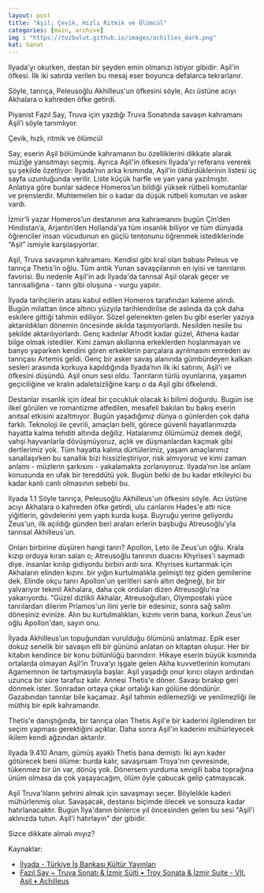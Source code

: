 ```yaml
---
layout: post
title: "Aşil; Çevik, Hızlı Ritmik ve Ölümcül"
categories: [main, archive]
img : "https://tozbulut.github.io/images/achilies_dark.png"
kat: Sanat
---
```


Ilyada'yı okurken, destan bir şeyden emin olmanızı istiyor gibidir: Aşil’in öfkesi. İlk iki satırda verilen bu mesaj eser boyunca defalarca tekrarlanır.

<div class="cerceve">Söyle, tanrıça, Peleusoğlu Akhilleus'un öfkesini söyle,
Acı üstüne acıyı Akhalara o kahreden öfke getirdi.
</div>

Piyanist Fazıl Say, Truva için yazdığı Truva Sonatında savaşın kahramanı Aşil’i söyle tanımlıyor. 

Çevik, hızlı, ritmik ve ölümcül

Say, eserin Aşil bölümünde kahramanın bu özelliklerini dikkate alarak müziğe yansıtmayı seçmiş. Ayrıca Aşil'in öfkesini İlyada'yı referans vererek şu şekilde özetliyor: İlyada’nın arka kısmında, Aşil’in öldürdüklerinin listesi üç sayfa uzunluğunda verilir. Liste küçük harfle ve yan yana yazılmıştır. Anlatıya göre bunlar sadece Homeros’un bildiği yüksek rütbeli komutanlar ve prenslerdir. Muhtemelen bir o kadar da düşük rütbeli komutan ve asker vardı. 

İzmir’li yazar Homeros’un destanının ana kahramanını bugün Çin’den Hindistan’a, Arjantin’den Hollanda’ya tüm insanlık biliyor ve tüm dünyada öğrenciler insan vücudunun en güçlü tentonunu öğrenmek istediklerinde “Aşil” ismiyle karşılaşıyorlar.

Aşil, Truva savaşının kahramanı. Kendisi gibi kral olan babası Peleus ve tanrıça Thetis’in oğlu. Tüm antik Yunan savaşçılarının en iyisi ve tanrıların favorisi. Bu nedenle Aşil'in adı Ilyada'da tanrısal Aşil olarak geçer ve tanrısallığına - tanrı gibi oluşuna - vurgu yapılır. 

İlyada tarihçilerin atası kabul edilen Homeros tarafından kaleme alındı. Bugün milattan önce altıncı yüzyıla tarihlendirilse de aslında da çok daha eskilere gittiği tahmin ediliyor. Sözel gelenekten gelen bu gibi eserler yazıya aktarıldıkları dönemin öncesinde akılda taşınıyorlardı. Nesilden nesile bu şekilde aktarılıyorlardı. Genç kadınlar Afrodit kadar güzel, Athena kadar bilge olmak istediler. Kimi zaman akıllarına erkeklerden hoşlanmayan ve banyo yaparken kendini gören erkeklerin parçalara ayrılmasını emreden av tanrıçası Artemis geldi. Genç bir asker savaş alanında gümbürdeyen kalkan sesleri arasında korkuya kapıldığında Ilyada’nın ilk iki satırını, Aşil’i ve öfkesini düşündü. Aşil onun sesi oldu. Tanrıların türlü oyunlarına, yaşamın geçiciliğine ve kralın adaletsizliğine karşı o da Aşil gibi öfkelendi.

Destanlar insanlık için ideal bir çocukluk olacak ki bilimi doğurdu. Bugün ise ilkel görülen ve romantizme atfedilen, mesafeli bakılan bu bakış eserin anıtsal etkisini azaltmıyor. Bugün yaşadığımız dünya o günlerden çok daha farklı. Teknoloji ile çevrili, amaçları belli, görece güvenli hayatlarımızda hayatta kalma tehditi altında değiliz. Hatalarımız ölümümüz demek değil, vahşi hayvanlarla dövüşmüyoruz, açlık ve düşmanlardan kaçmak gibi dertlerimiz yok. Tüm hayatta kalma dürtülerimiz, yaşam amaçlarımız sanallaşırken bu sanallık bizi hissizleştiriyor, risk almıyoruz ve kimi zaman anlamı - müzlerin şarkısını - yakalamakta zorlanıyoruz. Ilyada’nın ise anlam konusunda en ufak bir tereddütü yok. Bugün belki de bu kadar etkileyici bu kadar kanlı canlı olmasının sebebi bu.

<div class="cerceve">Ilyada 1.1
Söyle tanrıça, Peleusoğlu Akhilleus'un öfkesini söyle.
Acı üstüne acıyı Akhalara o kahreden öfke getirdi,
ulu canlarını Hades'e attı nice yiğitlerin,
gövdelerini yem yaptı kurda kuşa.
Buyruğu yerine geliyordu Zeus'un,
ilk açıldığı günden beri araları
erlerin başbuğu Atreusoğlu'yla tanrısal Akhilleus'un.

Onları birbirine düşüren hangi tanrı?
Apollon, Leto ile Zeus'un oğlu.
Krala kızıp orduya kıran salan o;
Atreusoğlu tanrının duacısı Khyrises'i saymadı diye.
insanlar kırılıp gidiyordu birbiri ardı sıra.
Khyrises kurtarmak için Akhaların elinden kızını.
bir yığın kurtulmalıkla gelmişti tez giden gemilerine dek.
Elinde okçu tanrı Apollon'un şeritleri sarılı altın değneği,
bir bir yalvarıyor tekmil Akhalara,
daha çok orduları dizen Atreusoğlu'na yakarıyordu.
"Güzel dizlikli Akhalar, Atreusoğulları,
Olympostaki yüce tanrılardan dilerim
Priamos'un ilini yerle bir edesiniz,
sonra sağ salim dönesiniz evinize.
Alın bu kurtulmalıkları, kızımı verin bana,
korkun Zeus'un oğlu Apollon'dan, sayın onu.
</div>

İlyada Akhilleus’un topuğundan vurulduğu ölümünü anlatmaz. Epik eser dokuz senelik bir savaşın elli bir gününü anlatan on kitaptan oluşur. Her bir kitabın kendince bir konu bütünlüğü barındırır. Hikaye eserin büyük kısmında ortalarda olmayan Aşil’in Truva’yı işgale gelen Akha kuvvetlerinin komutanı Agamemnon ile tartışmasıyla başlar. Aşil yaşadığı onur kırıcı olayın ardından uzunca bir süre tarafsız kalır. Annesi Thetis'e döner. Savaşı bırakıp geri dönmek ister. Sonradan ortaya çıkar ortalığı kan gölüne döndürür. Gazabından tanrılar bile kaçamaz. Aşil tahmin edilemezliği ve yenilmezliği ile müthiş bir epik kahramandır. 

Thetis'e danıştığında, bir tanrıça olan Thetis Aşil'e bir kaderini ilgilendiren bir seçim yapması gerektiğini açıklar. 
Daha sonra Aşil'in kaderini mühürleyecek ikilem kendi ağzından aktarılır.

<div class="cerceve">Ilyada 9.410
Anam, gümüş ayaklı Thetis bana demişti:
İki ayrı kader götürecek beni ölüme:
burda kalır, savaşırsam Troya'nın çevresinde,
tükenmez bir ün var, dönüş yok.
Dönersem yurduma sevigili baba toprağına
ünüm olmasa da çok yaşayacağım,
ölüm öyle çabucak gelip çatmayacak.
</div>

Aşil Truva'lıların şehrini almak için savaşmayı seçer. Böylelikle kaderi mühürlenmiş olur. Savaşacak, destansı biçimde ölecek ve sonsuza kadar hatırlanacaktır. Bugün İlya'danın binlerce yıl öncesinden gelen bu sesi "Aşil'i aklınızda tutun. Aşil'i hatırlayın" der gibidir.

Sizce dikkate almalı mıyız?

Kaynaklar:
* [İlyada - Türkiye İş Bankası Kültür Yayınları](https://www.amazon.com.tr/%C4%B0lyada-Hasan-Y%C3%BCcel-Klasikler-Dizisi/dp/6053321044)
* [Fazıl Say ~ Truva Sonatı & İzmir Süiti • Troy Sonata & İzmir Suite - VII. Aşil • Achilleus](https://www.youtube.com/watch?v=5RJZ_NcxrBM&t=3165s)
